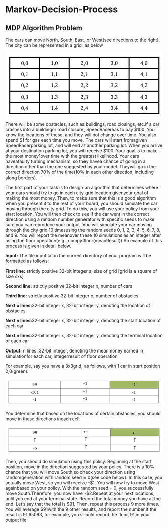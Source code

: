 # Markov-Decision-Process
<h2>MDP Algorithm Problem</h2>

<p>The cars can move North, South, East, or West(see directions to the right). The city can be represented in a grid, as below</p>
<img src="https://github.com/LiangweiZhao/Markov-Decision-Process/blob/master/coord.png">
<p>There will be some obstacles, such as buildings, road closings, etc.If a car crashes into a buildingor road closure, SpeedRacerhas to pay $100. You know the locations of these, and they will not change over time. You also spend $1 for gas each time you move. The cars will start fromagiven SpeedRacerparking lot, and will end at another parking lot. When you arrive at your destination parking lot, you will receive $100. Your goal is to make the most money1over time with the greatest likelihood. Your cars haveafaulty turning mechanism, so they havea chance of going in a direction other than the one suggested by your model. Theywill go in the correct direction 70% of the time(10% in each other direction, including along borders).</p>
<p>The first part of your task is to design an algorithm that determines where your cars should try to go in each city grid location givenyour goal of making the most money. Then, to make sure that this is a good algorithm when you present it to the rest of your board, you should simulate the car moving through the city grid. To do this, you will use your policy from your start location. You will then check to see if the car went in the correct direction using a random number generator with specific seeds to make sure you can reproduce your output. You will simulate your car moving through the city grid 10 timesusing the random seeds 0, 1, 2, 3, 4, 5, 6, 7, 8, and 9. You will report the meanover these 10 simulations as an integer after using the floor operation(e.g., numpy.floor(meanResult)).An example of this process is given in detail below.</p>

<div>
  <p><b>Input:</b> The file input.txt in the current directory of your program will be formatted as follows:</p> 
  <p><b>First line:</b> strictly positive 32-bit integer s, size of grid [grid is a square of size sxs]</p>
  <p><b>Second line:</b> strictly positive 32-bit integer n, number of cars</p>
  <p><b>Third line:</b> strictly positive 32-bit integer o, number of obstacles</p>
  <p><b>Next o lines:</b>32-bit integer x, 32-bit integer y, denoting the location of obstacles</p>
  <p><b>Next n lines:</b>32-bit integer x, 32-bit integer y, denoting the start location of each car</p>
  <p><b>Next n lines:</b>32-bit integer x, 32-bit integer y, denoting the terminal location of each car</p>
  <p><b>Output:</b> n lines: 32-bit integer, denoting the meanmoney earned in simulationfor each car, integerresult of floor operation</p></div>

<p>For example, say you have a 3x3grid, as follows, with 1 car in start position 2,0(green):</p>
<img src="https://github.com/LiangweiZhao/Markov-Decision-Process/blob/master/probCoord.png">

<p>You determine that based on the locations of certain obstacles, you should move in these directions ineach cell:</p>
<img src="https://github.com/LiangweiZhao/Markov-Decision-Process/blob/master/policy.png">

<p>Then, you should do simulation using this policy. Beginning at the start position, move in the direction suggested by your policy. There is a 10% chance that you will move South,so check your direction using randomgeneration with random seed = 0(see code below). In this case, you actually move West, so you will receive -$1. You will now try to move West againbased on your policy. With the random seed = 0, you successfully move South.Therefore, you now have -$2.Repeat at your next locations, until you end at your terminal state. Record the total money you have at the end. Let’s say that the total is $91. Then, repeat this process 9 more times. You will average $91with the 9 other results, and report the number.If the result is 91.65093, for example, you should record the floor, 91,in your output file.</p>
